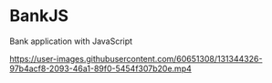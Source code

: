 # BankJS
Bank application with JavaScript



https://user-images.githubusercontent.com/60651308/131344326-97b4acf8-2093-46a1-89f0-5454f307b20e.mp4

